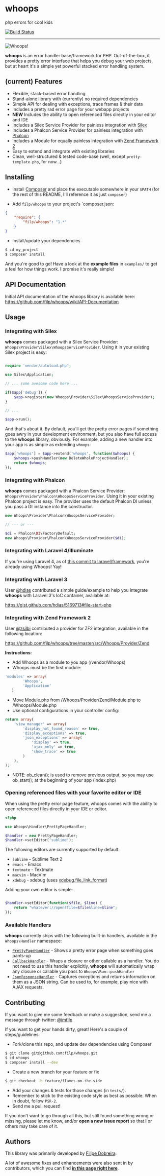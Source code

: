 # whoops
php errors for cool kids

[![Build Status](https://travis-ci.org/filp/whoops.png?branch=master)](https://travis-ci.org/filp/whoops)

-----

![Whoops!](http://i.imgur.com/xiZ1tUU.png)

**whoops** is an error handler base/framework for PHP. Out-of-the-box, it provides a pretty
error interface that helps you debug your web projects, but at heart it's a simple yet
powerful stacked error handling system.

## (current) Features

- Flexible, stack-based error handling
- Stand-alone library with (currently) no required dependencies
- Simple API for dealing with exceptions, trace frames & their data
- Includes a pretty rad error page for your webapp projects
- **NEW** Includes the ability to open referenced files directly in your editor and IDE
- Includes a Silex Service Provider for painless integration with [Silex](http://silex.sensiolabs.org/)
- Includes a Phalcon Service Provider for painless integration with [Phalcon](http://phalconphp.com/)
- Includes a Module for equally painless integration with [Zend Framework 2](http://framework.zend.com/)
- Easy to extend and integrate with existing libraries
- Clean, well-structured & tested code-base (well, except `pretty-template.php`, for now...)

## Installing

- Install [Composer](http://getcomposer.org) and place the executable somewhere in your `$PATH` (for the rest of this README,
I'll reference it as just `composer`)

- Add `filp/whoops` to your project's `composer.json:

```json
{
    "require": {
        "filp/whoops": "1.*"
    }
}
```

- Install/update your dependencies

```bash
$ cd my_project
$ composer install
```

And you're good to go! Have a look at the **example files** in `examples/` to get a feel for how things work.
I promise it's really simple!

## API Documentation

Initial API documentation of the whoops library is available here:
https://github.com/filp/whoops/wiki/API-Documentation

## Usage

### Integrating with Silex

**whoops** comes packaged with a Silex Service Provider: `Whoops\Provider\Silex\WhoopsServiceProvider`. Using it
in your existing Silex project is easy:

```php

require 'vendor/autoload.php';

use Silex\Application;

// ... some awesome code here ...

if($app['debug']) {
    $app->register(new Whoops\Provider\Silex\WhoopsServiceProvider);
}

// ...

$app->run();
```

And that's about it. By default, you'll get the pretty error pages if something goes awry in your development
environment, but you also have full access to the **whoops** library, obviously. For example, adding a new handler
into your app is as simple as extending `whoops`:

```php
$app['whoops'] = $app->extend('whoops', function($whoops) {
    $whoops->pushHandler(new DeleteWholeProjectHandler);
    return $whoops;
});
```
### Integrating with Phalcon

**whoops** comes packaged with a Phalcon Service Provider: `Whoops\Provider\Phalcon\WhoopsServiceProvider`. Using it
in your existing Phalcon project is easy. The provider uses the default Phalcon DI unless you pass a DI instance into the constructor.

```php
new Whoops\Provider\Phalcon\WhoopsServiceProvider;

// --- or ---

$di = Phalcon\DI\FactoryDefault;
new Whoops\Provider\Phalcon\WhoopsServiceProvider($di);
```

### Integrating with Laravel 4/Illuminate

If you're using Laravel 4, as of [this commit to laravel/framework](https://github.com/laravel/framework/commit/64f3a79aae254b71550a8097880f0b0e09062d24), you're already using Whoops! Yay!

### Integrating with Laravel 3

User [@hdias](https://github.com/hdias) contributed a simple guide/example to help you integrate **whoops** with Laravel 3's IoC container, available at:

https://gist.github.com/hdias/5169713#file-start-php

### Integrating with Zend Framework 2

User [@zsilbi](https://github.com/zsilbi) contributed a provider for ZF2 integration,
available in the following location:

https://github.com/filp/whoops/tree/master/src/Whoops/Provider/Zend

**Instructions:**

- Add Whoops as a module to you app (/vendor/Whoops)
- Whoops must be the first module:

```php
'modules' => array(
        'Whoops',
        'Application'
   )
```

- Move Module.php from /Whoops/Provider/Zend/Module.php to /Whoops/Module.php
- Use optional configurations in your controller config:

```php
return array(
    'view_manager' => array(
        'display_not_found_reason' => true,
        'display_exceptions' => true,
        'json_exceptions' => array(
            'display' => true,
            'ajax_only' => true,
            'show_trace' => true
        )
    ),
);
```

- NOTE: ob_clean(); is used to remove previous output, so you may use ob_start(); at the beginning of your app (index.php)

### Opening referenced files with your favorite editor or IDE

When using the pretty error page feature, whoops comes with the ability to
open referenced files directly in your IDE or editor.

```php
<?php

use Whoops\Handler\PrettyPageHandler;

$handler = new PrettyPageHandler;
$handler->setEditor('sublime');
```

The following editors are currently supported by default.

- `sublime`  - Sublime Text 2
- `emacs`    - Emacs
- `textmate` - Textmate
- `macvim`   - MacVim
- `xdebug`   - xdebug (uses [xdebug.file_link_format](http://xdebug.org/docs/all_settings#file_link_format))

Adding your own editor is simple:

```php

$handler->setEditor(function($file, $line) {
    return "whatever://open?file=$file&line=$line";
});

```

### Available Handlers

**whoops** currently ships with the following built-in handlers, available in the `Whoops\Handler` namespace:

- [`PrettyPageHandler`](https://github.com/filp/whoops/blob/master/src/Whoops/Handler/PrettyPageHandler.php) - Shows a pretty error page when something goes pants-up
- [`CallbackHandler`](https://github.com/filp/whoops/blob/master/src/Whoops/Handler/CallbackHandler.php) - Wraps a closure or other callable as a handler. You do not need to use this handler explicitly, **whoops** will automatically wrap any closure or callable you pass to `Whoops\Run::pushHandler`
- [`JsonResponseHandler`](https://github.com/filp/whoops/blob/master/src/Whoops/Handler/JsonResponseHandler.php) - Captures exceptions and returns information on them as a JSON string. Can be used to, for example, play nice with AJAX requests.

## Contributing

If you want to give me some feedback or make a suggestion, send me a message through
twitter: [@imfilp](https://twitter.com/imfilp)

If you want to get your hands dirty, great! Here's a couple of steps/guidelines:

- Fork/clone this repo, and update dev dependencies using Composer

```bash
$ git clone git@github.com:filp/whoops.git
$ cd whoops
$ composer install --dev
```

- Create a new branch for your feature or fix

```bash
$ git checkout -b feature/flames-on-the-side
```

- Add your changes & tests for those changes (in `tests/`).
- Remember to stick to the existing code style as best as possible. When in doubt, follow `PSR-2`.
- Send me a pull request!

If you don't want to go through all this, but still found something wrong or missing, please
let me know, and/or **open a new issue report** so that I or others may take care of it.

## Authors

This library was primarily developed by [Filipe Dobreira](https://github.com/filp).

A lot of awesome fixes and enhancements were also sent in by contributors, which you can find **[in this page right here](https://github.com/filp/whoops/contributors)**.
